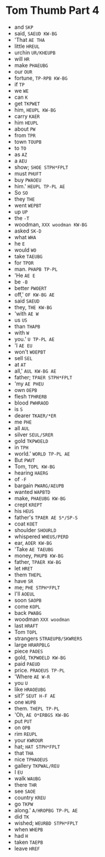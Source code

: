 # Tom Thumb Part 4

* and `SKP`
* said, `SAEUD KW-BG`
* 'That `AE THA`
* little `HREUL`
* urchin `UR/KHEUPB`
* will `HR`
* make `PHAEUBG`
* our `OUR`
* fortune, `TP-RPB KW-BG`
* if `TP`
* we `WE`
* can `K`
* get `TKPWET`
* him, `HEUPL KW-BG`
* carry `KAER`
* him `HEUPL`
* about `PW`
* from `TPR`
* town `TOUPB`
* to `TO`
* as `AZ`
* a `AEU`
* show; `SHOE STPH*FPLT`
* must `PHUFT`
* buy `PWAOEU`
* him.' `HEUPL TP-PL AE`
* So `SO`
* they `THE`
* went `WEPBT`
* up `UP`
* the `-T`
* woodman, `XXX woodman KW-BG`
* asked `SK-D`
* what `WHA`
* he `E`
* would `WO`
* take `TAEUBG`
* for `TPOR`
* man. `PHAPB TP-PL`
* 'He `AE E`
* be `-B`
* better `PWOERT`
* off,' `OF KW-BG AE`
* said `SAEUD`
* they, `THE KW-BG`
* 'with `AE W`
* us `US`
* than `THAPB`
* with `W`
* you.' `U TP-PL AE`
* 'I `AE EU`
* won't `WOEPBT`
* sell `SEL`
* at `AT`
* all,' `AUL KW-BG AE`
* father; `TPAER STPH*FPLT`
* 'my `AE PHEU`
* own `OEPB`
* flesh `TPHRERB`
* blood `PWHRAOD`
* is `S`
* dearer `TKAER/*ER`
* me `PHE`
* all `AUL`
* silver `SEUL/SRER`
* gold `TKPWOELD`
* in `TPH`
* world.' `WORLD TP-PL AE`
* But `PWUT`
* Tom, `TOPL KW-BG`
* hearing `HAERG`
* of `-F`
* bargain `PWARG/AEUPB`
* wanted `WAPBTD`
* make, `PHAEUBG KW-BG`
* crept `KREPT`
* his `HEUS`
* father's `TPAER AE S*/SP-S`
* coat `KOET`
* shoulder `SHOURLD`
* whispered `WHEUS/PERD`
* ear, `AOER KW-BG`
* 'Take `AE TAEUBG`
* money, `PHUPB KW-BG`
* father, `TPAER KW-BG`
* let `HRET`
* them `THEPL`
* have `SR`
* me; `PHE STPH*FPLT`
* I'll `AOEUL`
* soon `SAOPB`
* come `KOPL`
* back `PWABG`
* woodman `XXX woodman`
* last `HRAFT`
* Tom `TOPL`
* strangers `STRAEUPB/SKWRERS`
* large `HRARPBLG`
* piece `PAOES`
* gold, `TKPWOELD KW-BG`
* paid `PAEUD`
* price. `PRAOEUS TP-PL`
* 'Where `AE W-R`
* you `U`
* like `HRAOEUBG`
* sit?' `SEUT H-F AE`
* one `WUPB`
* them. `THEPL TP-PL`
* 'Oh, `AE O*ERBGS KW-BG`
* put `PUT`
* on `OPB`
* rim `REUPL`
* your `KWROUR`
* hat; `HAT STPH*FPLT`
* that `THA`
* nice `TPHAOEUS`
* gallery `TKPWAL/REU`
* I `EU`
* walk `WAUBG`
* there `THR`
* see `SAOE`
* country `KREU`
* go `TKPW`
* along.' `A/HROPBG TP-PL AE`
* did `TK`
* wished; `WEURBD STPH*FPLT`
* when `WHEPB`
* had `H`
* taken `TAEPB`
* leave `HREF`
